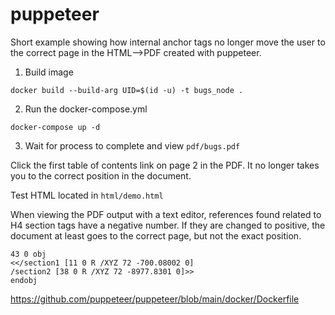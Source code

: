 # puppeteer

Short example showing how internal anchor tags no longer move the user to the correct page in the HTML-->PDF created
with puppeteer.

1. Build image
````shell
docker build --build-arg UID=$(id -u) -t bugs_node .
````
2.  Run the docker-compose.yml
````shell
docker-compose up -d
````
3. Wait for process to complete and view `pdf/bugs.pdf`

Click the first table of contents link on page 2 in the PDF. It no longer takes you to the correct position in the document.

Test HTML located in `html/demo.html`


When viewing the PDF output with a text editor, references found related to H4 section tags have a negative number. 
If they are changed to positive, the document at least goes to the correct page, but not the exact position. 
````
43 0 obj
<</section1 [11 0 R /XYZ 72 -700.08002 0]
/section2 [38 0 R /XYZ 72 -8977.8301 0]>>
endobj
````

https://github.com/puppeteer/puppeteer/blob/main/docker/Dockerfile